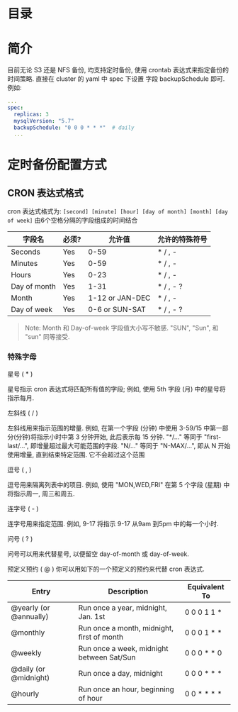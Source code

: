 目录
=============

# 简介
目前无论 S3 还是 NFS 备份, 均支持定时备份, 使用 crontab 表达式来指定备份的时间策略. 直接在 cluster 的 yaml 中 spec 下设置 
字段 backupSchedule 即可. 例如:

```yaml
... 
spec:
  replicas: 3
  mysqlVersion: "5.7"
  backupSchedule: "0 0 0 * * *"  # daily
  ...
```
# 定时备份配置方式

## CRON 表达式格式

cron 表达式格式为: `[second] [minute] [hour] [day of month] [month] [day of week]` 由6个空格分隔的字段组成的时间结合


字段名   | 必须? | 允许值  | 允许的特殊符号
----------   | ---------- | --------------  | --------------------------
Seconds      | Yes        | 0-59            | * / , -
Minutes      | Yes        | 0-59            | * / , -
Hours        | Yes        | 0-23            | * / , -
Day of month | Yes        | 1-31            | * / , - ?
Month        | Yes        | 1-12 or JAN-DEC | * / , -
Day of week  | Yes        | 0-6 or SUN-SAT  | * / , - ?

> Note: Month 和 Day-of-week 字段值大小写不敏感. "SUN", "Sun", 和 "sun" 同等接受.

### 特殊字母
星号 ( * )

星号指示 cron 表达式将匹配所有值的字段; 例如, 使用 5th 字段 (月) 中的星号将指示每月. 

左斜线 ( / )

左斜线用来指示范围的增量. 例如, 在第一个字段 (分钟) 中使用 3-59/15 中第一部分(分钟)将指示小时中第 3 分钟开始, 此后表示每 15 分钟. "*\/..." 等同于 "first-last/...", 即增量超过最大可能范围的字段. "N/..." 等同于 "N-MAX/...", 即从 N 开始使用增量, 直到结束特定范围. 它不会超过这个范围

逗号 ( , )

逗号用来隔离列表中的项目. 例如, 使用 "MON,WED,FRI" 在第 5 个字段 (星期) 中将指示周一, 周三和周五.

连字号 ( - )

连字号用来指定范围. 例如, 9-17 将指示 9-17 从9am 到5pm 中的每一个小时.

问号 ( ? )

问号可以用来代替星号, 以便留空 day-of-month 或 day-of-week.

预定义预约 ( @ )
你可以用如下的一个预定义的预约来代替 cron 表达式.

Entry                  | Description                                | Equivalent To
-----                  | -----------                                | -------------
@yearly (or @annually) | Run once a year, midnight, Jan. 1st        | 0 0 0 1 1 *
@monthly               | Run once a month, midnight, first of month | 0 0 0 1 * *
@weekly                | Run once a week, midnight between Sat/Sun  | 0 0 0 * * 0
@daily (or @midnight)  | Run once a day, midnight                   | 0 0 0 * * *
@hourly                | Run once an hour, beginning of hour        | 0 0 * * * *

